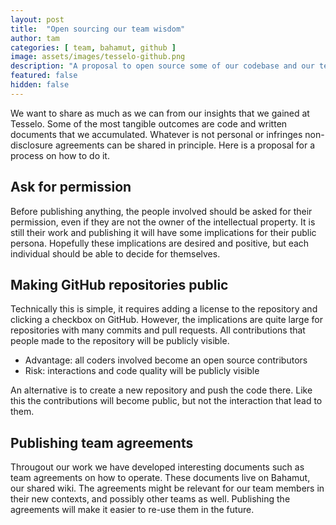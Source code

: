 ```yaml
---
layout: post
title:  "Open sourcing our team wisdom"
author: tam
categories: [ team, bahamut, github ]
image: assets/images/tesselo-github.png
description: "A proposal to open source some of our codebase and our team wisdom."
featured: false
hidden: false
---
```

We want to share as much as we can from our insights that we gained at Tesselo.
Some of the most tangible outcomes are code and written documents that we accumulated.
Whatever is not personal or infringes non-disclosure agreements can be shared in principle.
Here is a proposal for a process on how to do it.

## Ask for permission

Before publishing anything, the people involved should be asked for their permission,
even if they are not the owner of the intellectual property. It is still their work
and publishing it will have some implications for their public persona. Hopefully
these implications are desired and positive, but each individual should be able to decide for themselves.

## Making GitHub repositories public

Technically this is simple, it requires adding a license to the repository and clicking
a checkbox on GitHub. However, the implications are quite large for repositories with many commits
and pull requests. All contributions that people made to the repository will be publicly visible.

- Advantage: all coders involved become an open source contributors
- Risk: interactions and code quality will be publicly visible

An alternative is to create a new repository and push the code there.
Like this the contributions will become public, but not the interaction that lead to them.

## Publishing team agreements

Througout our work we have developed interesting documents such as team agreements on how to operate.
These documents live on Bahamut, our shared wiki. The agreements might be relevant for our team members
in their new contexts, and possibly other teams as well. Publishing the agreements
will make it easier to re-use them in the future.
